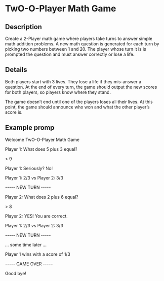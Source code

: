 # TwO-O-Player Math Game

## Description 
<p>Create a 2-Player math game where players take turns to answer simple math addition problems. A new math question is generated for each turn by picking two numbers between 1 and 20. The player whose turn it is is prompted the question and must answer correctly or lose a life.</p>

## Details
<p>Both players start with 3 lives. They lose a life if they mis-answer a question. At the end of every turn, the game should output the new scores for both players, so players know where they stand.</p>
<p>The game doesn’t end until one of the players loses all their lives. At this point, the game should announce who won and what the other player’s score is.</p>

## Example promp
<p> Welcome TwO-O-Player Math Game</p>
<p> Player 1: What does 5 plus 3 equal?</p>
<p> > 9 </p>
<p> Player 1: Seriously? No!</p>
<p> Player 1: 2/3 vs Player 2: 3/3 </p>
<p> ----- NEW TURN ----- </p>
<p> Player 2: What does 2 plus 6 equal?
<p> > 8 </p>
<p> Player 2: YES! You are correct. </p>
<p> Player 1: 2/3 vs Player 2: 3/3
<p> ----- NEW TURN ----- </p>
<p> ... some time later ... </p>
<p> Player 1 wins with a score of 1/3 </p>
<p> ----- GAME OVER ----- </p>
<p> Good bye! </p>